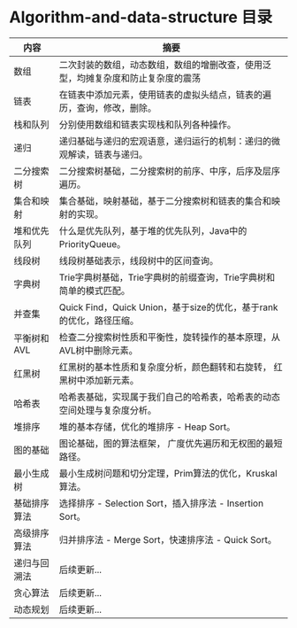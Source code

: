 # Algorithm-and-data-structure 目录

|内容| 摘要 | 	
|--|--|
|数组 |二次封装的数组，动态数组，数组的增删改查，使用泛型，均摊复杂度和防止复杂度的震荡|
|链表 |在链表中添加元素，使用链表的虚拟头结点，链表的遍历，查询，修改，删除。 |
|栈和队列|分别使用数组和链表实现栈和队列各种操作。|
|递归| 递归基础与递归的宏观语意，递归运行的机制：递归的微观解读，链表与递归。 |
|二分搜索树 |二分搜索树基础，二分搜索树的前序、中序，后序及层序遍历。|
|集合和映射| 集合基础，映射基础，基于二分搜索树和链表的集合和映射的实现。|
|堆和优先队列 |什么是优先队列，基于堆的优先队列，Java中的PriorityQueue。|
|线段树 | 线段树基础表示，线段树中的区间查询。 |
|字典树| Trie字典树基础，Trie字典树的前缀查询，Trie字典树和简单的模式匹配。|
|并查集 | Quick Find，Quick Union，基于size的优化，基于rank的优化，路径压缩。 |
|平衡树和AVL | 检查二分搜索树性质和平衡性，旋转操作的基本原理，从AVL树中删除元素。 |
|红黑树|红黑树的基本性质和复杂度分析，颜色翻转和右旋转， 红黑树中添加新元素。|
|哈希表 |哈希表基础，实现属于我们自己的哈希表，哈希表的动态空间处理与复杂度分析。|
|堆排序| 堆的基本存储，优化的堆排序 - Heap Sort。|
|图的基础|图论基础，图的算法框架， 广度优先遍历和无权图的最短路径。 |
|最小生成树| 最小生成树问题和切分定理，Prim算法的优化，Kruskal算法。 |
|基础排序算法|选择排序 - Selection Sort，插入排序法 - Insertion Sort。 |
|高级排序算法|  归并排序法 - Merge Sort，快速排序法 - Quick Sort。 |
|递归与回溯法| 后续更新...|
|贪心算法| 后续更新... |
|动态规划| 后续更新... |

